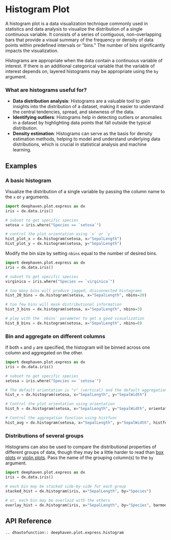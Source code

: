 # Histogram Plot

A histogram plot is a data visualization technique commonly used in statistics and data analysis to visualize the distribution of a single continuous variable. It consists of a series of contiguous, non-overlapping bars that provide a visual summary of the frequency or density of data points within predefined intervals or "bins." The number of bins significantly impacts the visualization.

Histograms are appropriate when the data contain a continuous variable of interest. If there is an additional categorical variable that the variable of interest depends on, layered histograms may be appropriate using the `by` argument.

### What are histograms useful for?

- **Data distribution analysis**: Histograms are a valuable tool to gain insights into the distribution of a dataset, making it easier to understand the central tendencies, spread, and skewness of the data.
- **Identifying outliers**: Histograms help in detecting outliers or anomalies in a dataset by highlighting data points that fall outside the typical distribution.
- **Density estimation**: Histograms can serve as the basis for density estimation methods, helping to model and understand underlying data distributions, which is crucial in statistical analysis and machine learning.

## Examples

### A basic histogram

Visualize the distribution of a single variable by passing the column name to the `x` or `y` arguments.

```python order=hist_plot_x,hist_plot_y,setosa,iris
import deephaven.plot.express as dx
iris = dx.data.iris()

# subset to get specific species
setosa = iris.where("Species == `setosa`")

# control the plot orientation using `x` or `y`
hist_plot_x = dx.histogram(setosa, x="SepalLength")
hist_plot_y = dx.histogram(setosa, y="SepalLength")
```

Modify the bin size by setting `nbins` equal to the number of desired bins.

```python order=hist_20_bins,hist_3_bins,hist_8_bins,virginica,iris
import deephaven.plot.express as dx
iris = dx.data.iris()

# subset to get specific species
virginica = iris.where("Species == `virginica`")

# too many bins will produce jagged, disconnected histograms
hist_20_bins = dx.histogram(setosa, x="SepalLength", nbins=20)

# too few bins will mask distributional information
hist_3_bins = dx.histogram(setosa, x="SepalLength", nbins=3)

# play with the `nbins` parameter to get a good visualization
hist_8_bins = dx.histogram(setosa, x="SepalLength", nbins=8)
```

### Bin and aggregate on different columns

If both `x` and `y` are specified, the histogram will be binned across one column and aggregated on the other.

```python order=hist_v,hist_h,hist_avg,iris
import deephaven.plot.express as dx
iris = dx.data.iris()

# subset to get specific species
setosa = iris.where("Species == `setosa`")

# The default orientation is "v" (vertical) and the default aggregation function is "sum"
hist_v = dx.histogram(setosa, x="SepalLength", y="SepalWidth")

# Control the plot orientation using orientation
hist_h = dx.histogram(setosa, x="SepalLength", y="SepalWidth", orientation="h")

# Control the aggregation function using histfunc
hist_avg = dx.histogram(setosa, x="SepalLength", y="SepalWidth", histfunc="avg")
```

### Distributions of several groups

Histograms can also be used to compare the distributional properties of different groups of data, though they may be a little harder to read than [box plots](box.md) or [violin plots](violin.md). Pass the name of the grouping column(s) to the `by` argument.

```python order=stacked_hist,overlay_hist,iris
import deephaven.plot.express as dx
iris = dx.data.iris()

# each bin may be stacked side-by-side for each group
stacked_hist = dx.histogram(iris, x="SepalLength", by="Species")

# or, each bin may be overlaid with the others
overlay_hist = dx.histogram(iris, x="SepalLength", by="Species", barmode="overlay")
```

## API Reference
```{eval-rst}
.. dhautofunction:: deephaven.plot.express.histogram
```